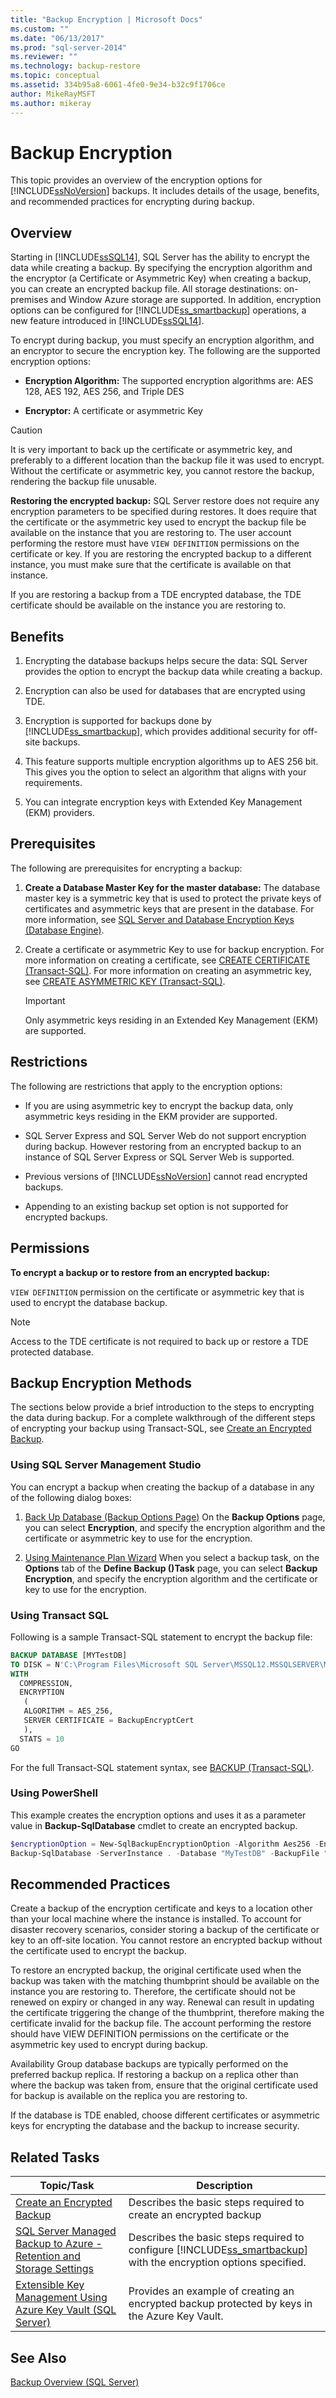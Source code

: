 ```yaml
---
title: "Backup Encryption | Microsoft Docs"
ms.custom: ""
ms.date: "06/13/2017"
ms.prod: "sql-server-2014"
ms.reviewer: ""
ms.technology: backup-restore
ms.topic: conceptual
ms.assetid: 334b95a8-6061-4fe0-9e34-b32c9f1706ce
author: MikeRayMSFT
ms.author: mikeray
---
```

# Backup Encryption
  This topic provides an overview of the encryption options for [!INCLUDE[ssNoVersion](../../includes/ssnoversion-md.md)] backups. It includes details of the usage, benefits, and recommended practices for encrypting during backup.  
  
  
##  <a name="Overview"></a> Overview  
 Starting in [!INCLUDE[ssSQL14](../../includes/sssql14-md.md)], SQL Server has the ability to encrypt the data while creating a backup. By specifying the encryption algorithm and the encryptor (a Certificate or Asymmetric Key) when creating a backup, you can create an encrypted backup file. All storage destinations: on-premises and Window Azure storage are supported. In addition, encryption options can be configured for [!INCLUDE[ss_smartbackup](../../includes/ss-smartbackup-md.md)] operations, a new feature introduced in [!INCLUDE[ssSQL14](../../includes/sssql14-md.md)].  
  
 To encrypt during backup, you must specify an encryption algorithm, and an encryptor to secure the encryption key. The following are the supported encryption options:  
  
-   **Encryption Algorithm:** The supported encryption algorithms are: AES 128, AES 192, AES 256, and Triple DES  
  
-   **Encryptor:** A certificate or asymmetric Key  
  
> [!CAUTION]  
>  It is very important to back up the certificate or asymmetric key, and preferably to a different location than the backup file it was used to encrypt. Without the certificate or asymmetric key, you cannot restore the backup, rendering the backup file unusable.  
  
 **Restoring the encrypted backup:** SQL Server restore does not require any encryption parameters to be specified during restores. It does require that the certificate or the asymmetric key used to encrypt the backup file be available on the instance that you are restoring to. The user account performing the restore must have `VIEW DEFINITION` permissions on the certificate or key. If you are restoring the encrypted backup to a different instance, you must make sure that the certificate is available on that instance.  
  
 If you are restoring a backup from a TDE encrypted database, the TDE certificate should be available on the instance you are restoring to.  
  
##  <a name="Benefits"></a> Benefits  
  
1.  Encrypting the database backups helps secure the data: SQL Server provides the option to encrypt the backup data while creating a backup.  
  
2.  Encryption can also be used for databases that are encrypted using TDE.  
  
3.  Encryption is supported for backups done by [!INCLUDE[ss_smartbackup](../../includes/ss-smartbackup-md.md)], which provides additional security for off-site backups.  
  
4.  This feature supports multiple encryption algorithms up to AES 256 bit. This gives you the option to select an algorithm that aligns with your requirements.  
  
5.  You can integrate encryption keys with Extended Key Management (EKM) providers.  
  
  
##  <a name="Prerequisites"></a> Prerequisites  
 The following are prerequisites for encrypting a backup:  
  
1.  **Create a Database Master Key for the master database:** The database master key is a symmetric key that is used to protect the private keys of certificates and asymmetric keys that are present in the database. For more information, see [SQL Server and Database Encryption Keys &#40;Database Engine&#41;](../security/encryption/sql-server-and-database-encryption-keys-database-engine.md).  
  
2.  Create a certificate or asymmetric Key to use for backup encryption. For more information on creating a certificate, see [CREATE CERTIFICATE &#40;Transact-SQL&#41;](/sql/t-sql/statements/create-certificate-transact-sql). For more information on creating an asymmetric key, see [CREATE ASYMMETRIC KEY &#40;Transact-SQL&#41;](/sql/t-sql/statements/create-asymmetric-key-transact-sql).  
  
    > [!IMPORTANT]  
    >  Only asymmetric keys residing in an Extended Key Management (EKM) are supported.  
  
##  <a name="Restrictions"></a> Restrictions  
 The following are restrictions that apply to the encryption options:  
  
-   If you are using asymmetric key to encrypt the backup data, only asymmetric keys residing in the EKM provider are supported.  
  
-   SQL Server Express and SQL Server Web do not support encryption during backup. However restoring from an encrypted backup to an instance of SQL Server Express or SQL Server Web is supported.  
  
-   Previous versions of [!INCLUDE[ssNoVersion](../../includes/ssnoversion-md.md)] cannot read encrypted backups.  
  
-   Appending to an existing backup set option is not supported for encrypted backups.  
  
  
##  <a name="Permissions"></a> Permissions  
 **To encrypt a backup or to restore from an encrypted backup:**  
  
 `VIEW DEFINITION` permission on the certificate or asymmetric key that is used to encrypt the database backup.  
  
> [!NOTE]  
>  Access to the TDE certificate is not required to back up or restore a TDE protected database.  
  
##  <a name="Methods"></a> Backup Encryption Methods  
 The sections below provide a brief introduction to the steps to encrypting the data during backup. For a complete walkthrough of the different steps of encrypting your backup using Transact-SQL, see [Create an Encrypted Backup](create-an-encrypted-backup.md).  
  
### Using SQL Server Management Studio  
 You can encrypt a backup when creating the backup of a database in any of the following dialog boxes:  
  
1.  [Back Up Database &#40;Backup Options Page&#41;](back-up-database-backup-options-page.md) On the **Backup Options** page, you can select **Encryption**, and specify the encryption algorithm and the certificate or asymmetric key to use for the encryption.  
  
2.  [Using Maintenance Plan Wizard](../maintenance-plans/use-the-maintenance-plan-wizard.md#SSMSProcedure) When you select a backup task, on the **Options** tab of the **Define Backup ()Task** page, you can select **Backup Encryption**, and specify the encryption algorithm and the certificate or key to use for the encryption.  
  
### Using Transact SQL  
 Following is a sample Transact-SQL statement to encrypt the backup file:  
  
```sql
BACKUP DATABASE [MYTestDB]  
TO DISK = N'C:\Program Files\Microsoft SQL Server\MSSQL12.MSSQLSERVER\MSSQL\Backup\MyTestDB.bak'  
WITH  
  COMPRESSION,  
  ENCRYPTION   
   (  
   ALGORITHM = AES_256,  
   SERVER CERTIFICATE = BackupEncryptCert  
   ),  
  STATS = 10  
GO
```  
  
 For the full Transact-SQL statement syntax, see [BACKUP &#40;Transact-SQL&#41;](/sql/t-sql/statements/backup-transact-sql).  
  
### Using PowerShell  
 This example creates the encryption options and uses it as a parameter value in **Backup-SqlDatabase** cmdlet to create an encrypted backup.  
  
```powershell
$encryptionOption = New-SqlBackupEncryptionOption -Algorithm Aes256 -EncryptorType ServerCertificate -EncryptorName "BackupCert"  
Backup-SqlDatabase -ServerInstance . -Database "MyTestDB" -BackupFile "MyTestDB.bak" -CompressionOption On -EncryptionOption $encryptionOption  
```  
  
##  <a name="RecommendedPractices"></a> Recommended Practices  
 Create a backup of the encryption certificate and keys to a location other than your local machine where the instance is installed. To account for disaster recovery scenarios, consider storing a backup of the certificate or key to an off-site location. You cannot restore an encrypted backup without the certificate used to encrypt the backup.  
  
 To restore an encrypted backup, the original certificate used when the backup was taken with the matching thumbprint should be available on the instance you are restoring to. Therefore, the certificate should not be renewed on expiry or changed in any way. Renewal can result in updating the certificate triggering the change of the thumbprint, therefore making the certificate invalid for the backup file. The account performing the restore should have VIEW DEFINITION permissions on the certificate or the asymmetric key used to encrypt during backup.  
  
 Availability Group database backups are typically performed on the preferred backup replica.  If restoring a backup on a replica other than where the backup was taken from, ensure that the original certificate used for backup is available on the replica you are restoring to.  
  
 If the database is TDE enabled, choose different certificates or asymmetric keys for encrypting the database and the backup to increase security.  
  
##  <a name="RelatedTasks"></a> Related Tasks  
  
|Topic/Task|Description|  
|-----------------|-----------------|  
|[Create an Encrypted Backup](create-an-encrypted-backup.md)|Describes the basic steps required to create an encrypted backup|  
|[SQL Server Managed Backup to Azure - Retention and Storage Settings](../../database-engine/sql-server-managed-backup-to-windows-azure-retention-and-storage-settings.md)|Describes the basic steps required to configure [!INCLUDE[ss_smartbackup](../../includes/ss-smartbackup-md.md)] with the encryption options specified.|  
|[Extensible Key Management Using Azure Key Vault &#40;SQL Server&#41;](../security/encryption/extensible-key-management-using-azure-key-vault-sql-server.md)|Provides an example of creating an encrypted backup protected by keys in the Azure Key Vault.|  
  
## See Also  
 [Backup Overview &#40;SQL Server&#41;](backup-overview-sql-server.md)  
  
  
